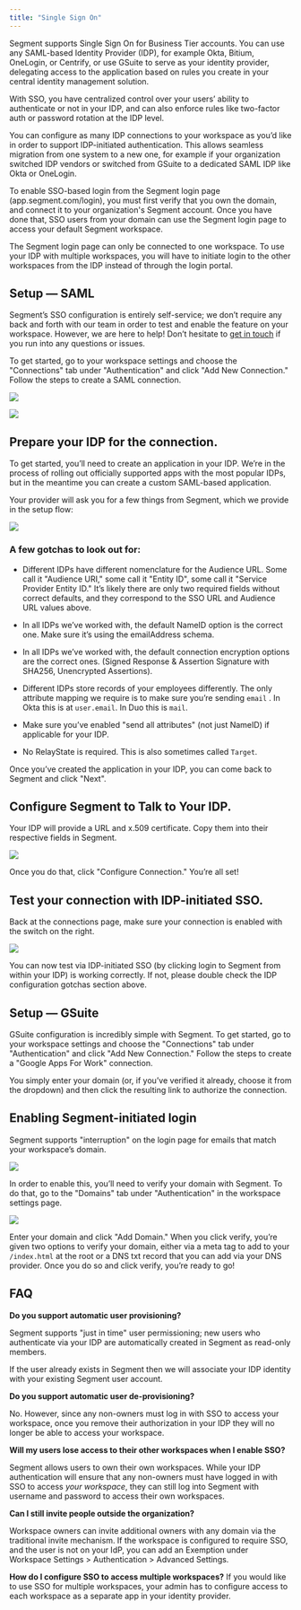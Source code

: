 ```yaml
---
title: "Single Sign On"
---
```


Segment supports Single Sign On for Business Tier accounts. You can use any SAML-based Identity Provider (IDP), for example Okta, Bitium, OneLogin, or Centrify, or use GSuite to serve as your identity provider, delegating access to the application based on rules you create in your central identity management solution.

With SSO, you have centralized control over your users’ ability to authenticate or not in your IDP, and can also enforce rules like two-factor auth or password rotation at the IDP level.

You can configure as many IDP connections to your workspace as you’d like in order to support IDP-initiated authentication. This allows seamless migration from one system to a new one, for example if your organization switched IDP vendors or switched from GSuite to a dedicated SAML IDP like Okta or OneLogin.

To enable SSO-based login from the Segment login page (app.segment.com/login), you must first verify that you own the domain, and connect it to your organization's Segment account. Once you have done that, SSO users from your domain can use the Segment login page to access your default Segment workspace.

 The Segment login page can only be connected to one workspace. To use your IDP with multiple workspaces, you will have to initiate login to the other workspaces from the IDP instead of through the login portal.

## Setup — SAML

Segment’s SSO configuration is entirely self-service; we don’t require any back and forth with our team in order to test and enable the feature on your workspace. However, we are here to help! Don’t hesitate to [get in touch](https://segment.com/help/contact/) if you run into any questions or issues.

To get started, go to your workspace settings and choose the "Connections" tab under "Authentication" and click "Add New Connection." Follow the steps to create a SAML connection.

![](images/asset_JR9CRr6f.png)

![](images/asset_XCyMZpwo.png)

## Prepare your IDP for the connection.

To get started, you’ll need to create an application in your IDP. We’re in the process of rolling out officially supported apps with the most popular IDPs, but in the meantime you can create a custom SAML-based application.

Your provider will ask you for a few things from Segment, which we provide in the setup flow:

![](images/asset_RRAJ92MY.png)

### A few gotchas to look out for:

*   Different IDPs have different nomenclature for the Audience URL. Some call it "Audience URI," some call it "Entity ID", some call it "Service Provider Entity ID." It’s likely there are only two required fields without correct defaults, and they correspond to the SSO URL and Audience URL values above.

*   In all IDPs we’ve worked with, the default NameID option is the correct one. Make sure it’s using the emailAddress schema.

*   In all IDPs we’ve worked with, the default connection encryption options are the correct ones. (Signed Response & Assertion Signature with SHA256, Unencrypted Assertions).

*   Different IDPs store records of your employees differently. The only attribute mapping we require is to make sure you’re sending `email` . In Okta this is at `user.email`. In Duo this is `mail`.

*   Make sure you’ve enabled "send all attributes" (not just NameID) if applicable for your IDP.

*   No RelayState is required. This is also sometimes called `Target`.


Once you’ve created the application in your IDP, you can come back to Segment and click "Next".

## Configure Segment to Talk to Your IDP.

Your IDP will provide a URL and x.509 certificate. Copy them into their respective fields in Segment.

![](images/asset_s19XDgWX.png)

Once you do that, click "Configure Connection." You’re all set!

## Test your connection with IDP-initiated SSO.

Back at the connections page, make sure your connection is enabled with the switch on the right.

![](images/asset_SNxN4JhO.png)

You can now test via IDP-initiated SSO (by clicking login to Segment from within your IDP) is working correctly. If not, please double check the IDP configuration gotchas section above.

## Setup — GSuite

GSuite configuration is incredibly simple with Segment. To get started, go to your workspace settings and choose the "Connections" tab under "Authentication" and click "Add New Connection." Follow the steps to create a "Google Apps For Work" connection.

You simply enter your domain (or, if you’ve verified it already, choose it from the dropdown) and then click the resulting link to authorize the connection.

## Enabling Segment-initiated login

Segment supports "interruption" on the login page for emails that match your workspace’s domain.

![](images/asset_IC593KEZ.gif)

In order to enable this, you’ll need to verify your domain with Segment. To do that, go to the "Domains" tab under "Authentication" in the workspace settings page.

![](images/asset_MSaDZk2f.png)

Enter your domain and click "Add Domain." When you click verify, you’re given two options to verify your domain, either via a meta tag to add to your `/index.html` at the root or a DNS txt record that you can add via your DNS provider. Once you do so and click verify, you’re ready to go!

## FAQ

**Do you support automatic user provisioning?**

Segment supports "just in time" user permissioning; new users who authenticate via your IDP are automatically created in Segment as read-only members.

If the user already exists in Segment then we will associate your IDP identity with your existing Segment user account.

**Do you support automatic user de-provisioning?**

No. However, since any non-owners must log in with SSO to access your workspace, once you remove their authorization in your IDP they will no longer be able to access your workspace.

**Will my users lose access to their other workspaces when I enable SSO?**

Segment allows users to own their own workspaces. While your IDP authentication will ensure that any non-owners must have logged in with SSO to access _your workspace_, they can still log into Segment with username and password to access their own workspaces.

**Can I still invite people outside the organization?**

Workspace owners can invite additional owners with any domain via the traditional invite mechanism.
If the workspace is configured to require SSO, and the user is not on your IdP, you can add an Exemption under Workspace Settings > Authentication > Advanced Settings.

**How do I configure SSO to access multiple workspaces?**
If you would like to use SSO for multiple workspaces, your admin has to configure access to each workspace as a separate app in your identity provider.
